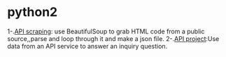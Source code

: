 # python2
1-.[API scraping](https://github.com/vaji31/python2/blob/master/APIscarping): use BeautifulSoup to grab HTML code from a public source,,parse and loop through it and make a json file. 
2-.[API project](https://github.com/vaji31/python2/blob/master/APIproject):Use data from an API service to answer an inquiry question.
